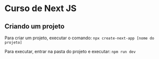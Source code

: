# Curso de Next JS

## Criando um projeto

Para criar um projeto, executar o comando:
`npx create-next-app [nome do projeto]`

Para executar, entrar na pasta do projeto e executar:
`npm run dev`


